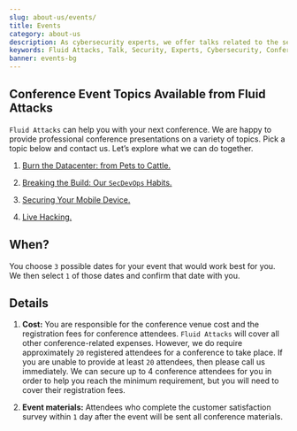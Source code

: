 ```yaml
---
slug: about-us/events/
title: Events
category: about-us
description: As cybersecurity experts, we offer talks related to the security information field. Fluid Attacks can help you with your next conference. Check our options.
keywords: Fluid Attacks, Talk, Security, Experts, Cybersecurity, Conference, Events, Pentesting, Ethical Hacking
banner: events-bg
---
```


## Conference Event Topics Available from Fluid Attacks

`Fluid Attacks` can help you with your next conference. We are happy to
provide professional conference presentations on a variety of topics.
Pick a topic below and contact us. Let’s explore what we can do
together.

1.  [Burn the Datacenter: from Pets to Cattle.](burn-the-datacenter/)

2.  [Breaking the Build: Our `SecDevOps` Habits.](breaking-the-build/)

3.  [Securing Your Mobile Device.](securing-device/)

4.  [Live Hacking.](live-hacking/)

## When?

You choose `3` possible dates for your event that would work best for
you. We then select `1` of those dates and confirm that date with you.

## Details

1.  **Cost:** You are responsible for the conference venue cost and the
    registration fees for conference attendees. `Fluid Attacks` will
    cover all other conference-related expenses. However, we do require
    approximately `20` registered attendees for a conference to take
    place. If you are unable to provide at least `20` attendees, then
    please call us immediately. We can secure up to 4 conference
    attendees for you in order to help you reach the minimum
    requirement, but you will need to cover their registration fees.

2.  **Event materials:** Attendees who complete the customer
    satisfaction survey within `1` day after the event will be sent all
    conference materials.
